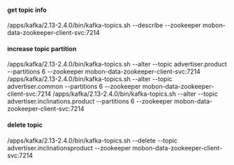 #### get topic info
/apps/kafka/2.13-2.4.0/bin/kafka-topics.sh --describe --zookeeper mobon-data-zookeeper-client-svc:7214

#### increase topic partition
/apps/kafka/2.13-2.4.0/bin/kafka-topics.sh --alter --topic advertiser.product --partitions 6 --zookeeper mobon-data-zookeeper-client-svc:7214
/apps/kafka/2.13-2.4.0/bin/kafka-topics.sh --alter --topic advertiser.common --partitions 6 --zookeeper mobon-data-zookeeper-client-svc:7214
/apps/kafka/2.13-2.4.0/bin/kafka-topics.sh --alter --topic advertiser.inclinations.product --partitions 6 --zookeeper mobon-data-zookeeper-client-svc:7214

#### delete topic
/apps/kafka/2.13-2.4.0/bin/kafka-topics.sh --delete --topic advertiser.inclinationsproduct --zookeeper mobon-data-zookeeper-client-svc:7214
